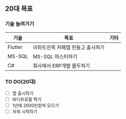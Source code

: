 ## 20대 목표

### 기술 늘려가기
| 기술 | 목표 | 기타 |
| --- | --- | --- |
| Flutter | 아파트친목 카페앱 만들고 출시하기 | |
| MS-SQL | MS-SQL 마스터하기 | |
| C# | 회사에서 ERP개발 몰두하기 | |

### TO DO(20대)
- [ ] 앱 출시하기
- [ ] 바디프로필 찍기
- [ ] 1년에 2000만원씩 모으기
- [ ] 자취 시작하기